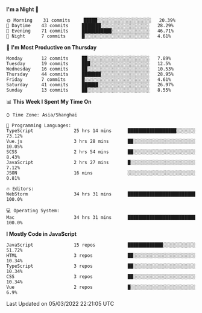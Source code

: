<!--START_SECTION:waka-->
**I'm a Night 🦉** 

```text
🌞 Morning    31 commits     █████░░░░░░░░░░░░░░░░░░░░   20.39% 
🌆 Daytime    43 commits     ███████░░░░░░░░░░░░░░░░░░   28.29% 
🌃 Evening    71 commits     ███████████░░░░░░░░░░░░░░   46.71% 
🌙 Night      7 commits      █░░░░░░░░░░░░░░░░░░░░░░░░   4.61%

```
📅 **I'm Most Productive on Thursday** 

```text
Monday       12 commits     ██░░░░░░░░░░░░░░░░░░░░░░░   7.89% 
Tuesday      19 commits     ███░░░░░░░░░░░░░░░░░░░░░░   12.5% 
Wednesday    16 commits     ██░░░░░░░░░░░░░░░░░░░░░░░   10.53% 
Thursday     44 commits     ███████░░░░░░░░░░░░░░░░░░   28.95% 
Friday       7 commits      █░░░░░░░░░░░░░░░░░░░░░░░░   4.61% 
Saturday     41 commits     ██████░░░░░░░░░░░░░░░░░░░   26.97% 
Sunday       13 commits     ██░░░░░░░░░░░░░░░░░░░░░░░   8.55%

```


📊 **This Week I Spent My Time On** 

```text
⌚︎ Time Zone: Asia/Shanghai

💬 Programming Languages: 
TypeScript               25 hrs 14 mins      ██████████████████░░░░░░░   73.12% 
Vue.js                   3 hrs 28 mins       ██░░░░░░░░░░░░░░░░░░░░░░░   10.05% 
SCSS                     2 hrs 54 mins       ██░░░░░░░░░░░░░░░░░░░░░░░   8.43% 
JavaScript               2 hrs 27 mins       █░░░░░░░░░░░░░░░░░░░░░░░░   7.12% 
JSON                     16 mins             ░░░░░░░░░░░░░░░░░░░░░░░░░   0.81%

🔥 Editors: 
WebStorm                 34 hrs 31 mins      █████████████████████████   100.0%

💻 Operating System: 
Mac                      34 hrs 31 mins      █████████████████████████   100.0%

```

**I Mostly Code in JavaScript** 

```text
JavaScript               15 repos            █████████████░░░░░░░░░░░░   51.72% 
HTML                     3 repos             ██░░░░░░░░░░░░░░░░░░░░░░░   10.34% 
TypeScript               3 repos             ██░░░░░░░░░░░░░░░░░░░░░░░   10.34% 
CSS                      3 repos             ██░░░░░░░░░░░░░░░░░░░░░░░   10.34% 
Vue                      2 repos             █░░░░░░░░░░░░░░░░░░░░░░░░   6.9%

```



 Last Updated on 05/03/2022 22:21:05 UTC
<!--END_SECTION:waka-->

<!--
**likaiqiang/likaiqiang** is a ✨ _special_ ✨ repository because its `README.md` (this file) appears on your GitHub profile.

Here are some ideas to get you started:

- 🔭 I’m currently working on ...
- 🌱 I’m currently learning ...
- 👯 I’m looking to collaborate on ...
- 🤔 I’m looking for help with ...
- 💬 Ask me about ...
- 📫 How to reach me: ...
- 😄 Pronouns: ...
- ⚡ Fun fact: ...
-->
